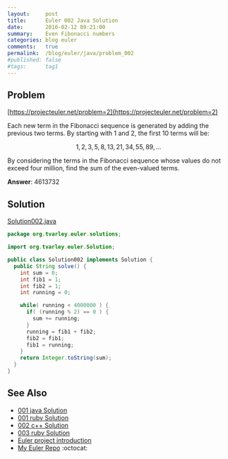 ```yaml
---
layout:     post
title:      Euler 002 Java Solution
date:       2016-02-12 09:21:00
summary:    Even Fibonacci numbers
categories: blog euler
comments:   true
permalink:  /blog/euler/java/problem_002
#published: false
#tags:      tag1
---
```


## Problem

[https://projecteuler.net/problem=2](https://projecteuler.net/problem=2)

Each new term in the Fibonacci sequence is generated by adding the previous two terms. By starting with 1 and 2, the first 10 terms will be:

$$1, 2, 3, 5, 8, 13, 21, 34, 55, 89, ...$$

By considering the terms in the Fibonacci sequence whose values do not exceed four million, find the sum of the even-valued terms.

**Answer**: 4613732

## Solution

[Solution002.java](https://github.com/tvarley/euler/blob/master/java/src/main/java/org/tvarley/euler/solutions/Solution002.java)

```java
package org.tvarley.euler.solutions;

import org.tvarley.euler.Solution;

public class Solution002 implements Solution {
  public String solve() {
    int sum = 0;
    int fib1 = 1;
    int fib2 = 1;
    int running = 0;

    while( running < 4000000 ) {
      if( (running % 2) == 0 ) {
        sum += running;
      }
      running = fib1 + fib2;
      fib2 = fib1;
      fib1 = running;
    }
    return Integer.toString(sum);
  }
}
```

## See Also
* [001 java Solution]({{site.baseurl}}/blog/euler/java/problem_001)
* [001 ruby Solution]({{site.baseurl}}/blog/euler/ruby/problem_001)
* [002 c++ Solution]({{site.baseurl}}/blog/euler/cpp/problem_002)
* [003 ruby Solution]({{site.baseurl}}/blog/euler/ruby/problem_003)
* [Euler project introduction]({{site.baseurl}}/blog/euler/introduction)
* [My Euler Repo](https://github.com/tvarley/euler) :octocat:
